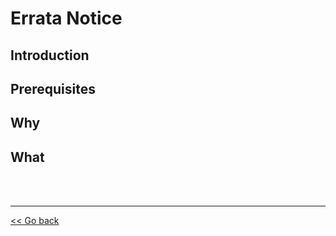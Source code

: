 # Errata Notice

## Introduction

## Prerequisites

## Why

## What

<br><br>
***
[<< Go back](13-Troubleshooting.md)
